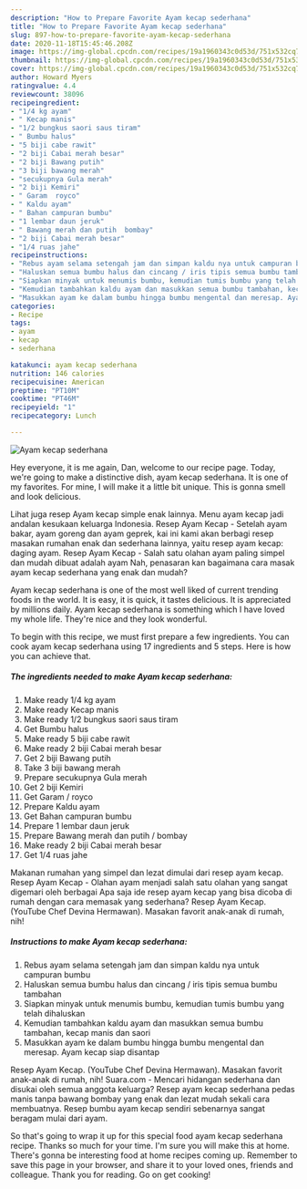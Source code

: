 ```yaml
---
description: "How to Prepare Favorite Ayam kecap sederhana"
title: "How to Prepare Favorite Ayam kecap sederhana"
slug: 897-how-to-prepare-favorite-ayam-kecap-sederhana
date: 2020-11-18T15:45:46.208Z
image: https://img-global.cpcdn.com/recipes/19a1960343c0d53d/751x532cq70/ayam-kecap-sederhana-foto-resep-utama.jpg
thumbnail: https://img-global.cpcdn.com/recipes/19a1960343c0d53d/751x532cq70/ayam-kecap-sederhana-foto-resep-utama.jpg
cover: https://img-global.cpcdn.com/recipes/19a1960343c0d53d/751x532cq70/ayam-kecap-sederhana-foto-resep-utama.jpg
author: Howard Myers
ratingvalue: 4.4
reviewcount: 38096
recipeingredient:
- "1/4 kg ayam"
- " Kecap manis"
- "1/2 bungkus saori saus tiram"
- " Bumbu halus"
- "5 biji cabe rawit"
- "2 biji Cabai merah besar"
- "2 biji Bawang putih"
- "3 biji bawang merah"
- "secukupnya Gula merah"
- "2 biji Kemiri"
- " Garam  royco"
- " Kaldu ayam"
- " Bahan campuran bumbu"
- "1 lembar daun jeruk"
- " Bawang merah dan putih  bombay"
- "2 biji Cabai merah besar"
- "1/4 ruas jahe"
recipeinstructions:
- "Rebus ayam selama setengah jam dan simpan kaldu nya untuk campuran bumbu"
- "Haluskan semua bumbu halus dan cincang / iris tipis semua bumbu tambahan"
- "Siapkan minyak untuk menumis bumbu, kemudian tumis bumbu yang telah dihaluskan"
- "Kemudian tambahkan kaldu ayam dan masukkan semua bumbu tambahan, kecap manis dan saori"
- "Masukkan ayam ke dalam bumbu hingga bumbu mengental dan meresap. Ayam kecap siap disantap"
categories:
- Recipe
tags:
- ayam
- kecap
- sederhana

katakunci: ayam kecap sederhana 
nutrition: 146 calories
recipecuisine: American
preptime: "PT10M"
cooktime: "PT46M"
recipeyield: "1"
recipecategory: Lunch

---
```



![Ayam kecap sederhana](https://img-global.cpcdn.com/recipes/19a1960343c0d53d/751x532cq70/ayam-kecap-sederhana-foto-resep-utama.jpg)

Hey everyone, it is me again, Dan, welcome to our recipe page. Today, we're going to make a distinctive dish, ayam kecap sederhana. It is one of my favorites. For mine, I will make it a little bit unique. This is gonna smell and look delicious.

Lihat juga resep Ayam kecap simple enak lainnya. Menu ayam kecap jadi andalan kesukaan keluarga Indonesia. Resep Ayam Kecap - Setelah ayam bakar, ayam goreng dan ayam geprek, kai ini kami akan berbagi resep masakan rumahan enak dan sederhana lainnya, yaitu resep ayam kecap: daging ayam. Resep Ayam Kecap - Salah satu olahan ayam paling simpel dan mudah dibuat adalah ayam Nah, penasaran kan bagaimana cara masak ayam kecap sederhana yang enak dan mudah?

Ayam kecap sederhana is one of the most well liked of current trending foods in the world. It is easy, it is quick, it tastes delicious. It is appreciated by millions daily. Ayam kecap sederhana is something which I have loved my whole life. They're nice and they look wonderful.


To begin with this recipe, we must first prepare a few ingredients. You can cook ayam kecap sederhana using 17 ingredients and 5 steps. Here is how you can achieve that.

<!--inarticleads1-->

##### The ingredients needed to make Ayam kecap sederhana:

1. Make ready 1/4 kg ayam
1. Make ready  Kecap manis
1. Make ready 1/2 bungkus saori saus tiram
1. Get  Bumbu halus
1. Make ready 5 biji cabe rawit
1. Make ready 2 biji Cabai merah besar
1. Get 2 biji Bawang putih
1. Take 3 biji bawang merah
1. Prepare secukupnya Gula merah
1. Get 2 biji Kemiri
1. Get  Garam / royco
1. Prepare  Kaldu ayam
1. Get  Bahan campuran bumbu
1. Prepare 1 lembar daun jeruk
1. Prepare  Bawang merah dan putih / bombay
1. Make ready 2 biji Cabai merah besar
1. Get 1/4 ruas jahe


Makanan rumahan yang simpel dan lezat dimulai dari resep ayam kecap. Resep Ayam Kecap - Olahan ayam menjadi salah satu olahan yang sangat digemari oleh berbagai Apa saja ide resep ayam kecap yang bisa dicoba di rumah dengan cara memasak yang sederhana? Resep Ayam Kecap. (YouTube Chef Devina Hermawan). Masakan favorit anak-anak di rumah, nih! 

<!--inarticleads2-->

##### Instructions to make Ayam kecap sederhana:

1. Rebus ayam selama setengah jam dan simpan kaldu nya untuk campuran bumbu
1. Haluskan semua bumbu halus dan cincang / iris tipis semua bumbu tambahan
1. Siapkan minyak untuk menumis bumbu, kemudian tumis bumbu yang telah dihaluskan
1. Kemudian tambahkan kaldu ayam dan masukkan semua bumbu tambahan, kecap manis dan saori
1. Masukkan ayam ke dalam bumbu hingga bumbu mengental dan meresap. Ayam kecap siap disantap


Resep Ayam Kecap. (YouTube Chef Devina Hermawan). Masakan favorit anak-anak di rumah, nih! Suara.com - Mencari hidangan sederhana dan disukai oleh semua anggota keluarga? Resep ayam kecap sederhana pedas manis tanpa bawang bombay yang enak dan lezat mudah sekali cara membuatnya. Resep bumbu ayam kecap sendiri sebenarnya sangat beragam mulai dari ayam. 

So that's going to wrap it up for this special food ayam kecap sederhana recipe. Thanks so much for your time. I'm sure you will make this at home. There's gonna be interesting food at home recipes coming up. Remember to save this page in your browser, and share it to your loved ones, friends and colleague. Thank you for reading. Go on get cooking!
